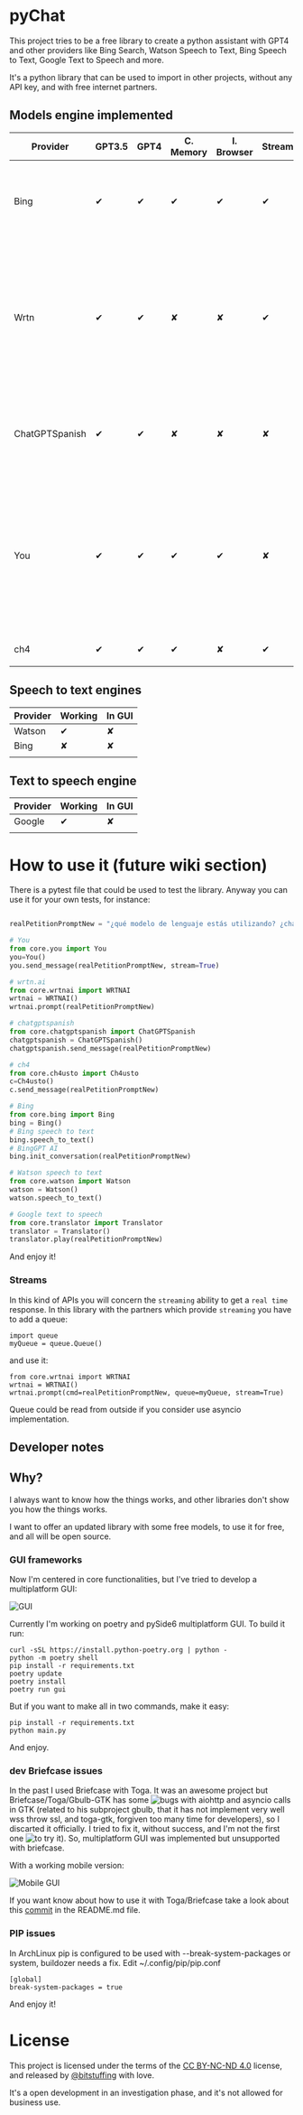 # pyChat

This project tries to be a free library to create a python assistant with GPT4 and other providers like Bing Search, Watson Speech to Text, Bing Speech to Text, Google Text to Speech and more.

It's a python library that can be used to import in other projects, without any API key, and with free internet partners.

## Models engine implemented

| Provider | GPT3.5 | GPT4 | C. Memory | I. Browser | Stream | Working | In GUI | Notes |
|------------|------------|------------|------------|------------|------------|------------|------------|------------|
| Bing  | ✔ | ✔ | ✔ | ✔ | ✔ | ✔ | ✔ | Automatized captcha solver just in prompt (needs Firefox and Linux)  |
| Wrtn  | ✔ | ✔ | ✘  | ✘  | ✔ | ✔ | ✔ | South Korean by default (so you have to require in your command the answer in your language if you don't want to read in Korean) |
| ChatGPTSpanish | ✔ | ✔ | ✘ | ✘ | ✘ | ✔ | ✔ | You're able to ask one time per petition, but you can clean and ask again |
| You | ✔ | ✔ | ✔ | ✔ | ✘ | ✔ | ✔ | GPT-4 promps needs login and are limited to 5 per account, but supports auto register a random account and login (#WOI) |
| ch4  | ✔ | ✔ | ✔ | ✘ | ✔ | ✔ | ✘ | Just in korean |
|  |  |  |  |  |  |  |  |  |

## Speech to text engines

| Provider | Working | In GUI |
|------------|------------|------------|
| Watson | ✔ | ✘ |
| Bing | ✘ | ✘ |
|  |  |  | 

## Text to speech engine

| Provider | Working | In GUI |
|------------|------------|------------|
| Google | ✔  | ✘ |
|  |  |  | 


# How to use it (future wiki section)

There is a pytest file that could be used to test the library. Anyway you can use it for your own tests, for instance:

```python

realPetitionPromptNew = "¿qué modelo de lenguaje estás utilizando? ¿chatgpt3 o chatgpt4?"

# You
from core.you import You
you=You()
you.send_message(realPetitionPromptNew, stream=True)

# wrtn.ai
from core.wrtnai import WRTNAI
wrtnai = WRTNAI()
wrtnai.prompt(realPetitionPromptNew)

# chatgptspanish
from core.chatgptspanish import ChatGPTSpanish
chatgptspanish = ChatGPTSpanish()
chatgptspanish.send_message(realPetitionPromptNew)

# ch4
from core.ch4usto import Ch4usto
c=Ch4usto()
c.send_message(realPetitionPromptNew)

# Bing
from core.bing import Bing
bing = Bing()
# Bing speech to text
bing.speech_to_text()
# BingGPT AI
bing.init_conversation(realPetitionPromptNew)

# Watson speech to text
from core.watson import Watson
watson = Watson()
watson.speech_to_text()

# Google text to speech
from core.translator import Translator
translator = Translator()
translator.play(realPetitionPromptNew)

```
And enjoy it!

### Streams

In this kind of APIs you will concern the `streaming` ability to get a `real time` response. In this library with the partners which provide `streaming` you have to add a queue:

```
import queue
myQueue = queue.Queue()
```

and use it:

```
from core.wrtnai import WRTNAI
wrtnai = WRTNAI()
wrtnai.prompt(cmd=realPetitionPromptNew, queue=myQueue, stream=True)
```

Queue could be read from outside if you consider use asyncio implementation.

## Developer notes 

## Why?

I always want to know how the things works, and other libraries don't show you how the things works. 

I want to offer an updated library with some free models, to use it for free, and all will be open source.

### GUI frameworks

Now I'm centered in core functionalities, but I've tried to develop a multiplatform GUI:

![GUI](https://i.ibb.co/vPpfDWh/Captura-desde-2024-01-24-21-25-57.png)


Currently I'm working on poetry and pySide6 multiplatform GUI. To build it run:
```
curl -sSL https://install.python-poetry.org | python -
python -m poetry shell
pip install -r requirements.txt
poetry update
poetry install
poetry run gui
```

But if you want to make all in two commands, make it easy:
```
pip install -r requirements.txt
python main.py
```

And enjoy.


### dev Briefcase issues

In the past I used Briefcase with Toga. It was an awesome project but Briefcase/Toga/Gbulb-GTK has some ![bugs](https://github.com/beeware/gbulb/issues/116) with aiohttp and asyncio calls in GTK (related to his subproject gbulb, that it has not implement very well wss throw ssl, and toga-gtk, forgiven too many time for developers),
so I discarted it officially. I tried to fix it, without success, and I'm not the first one ![to try it](https://github.com/beeware/gbulb/pull/60)). So, multiplatform GUI was implemented but unsupported with briefcase.

With a working mobile version:

![Mobile GUI](https://i.ibb.co/NFsRKVb/photo-2024-01-01-21-41-27.jpg)

If you want know about how to use it with Toga/Briefcase take a look about this [commit](https://github.com/bitstuffing/pychat/tree/a7f715f9040323538998e2b9fe520e91fbbdb4d7) in the README.md file.


### PIP issues

In ArchLinux pip is configured to be used with --break-system-packages or system, buildozer needs a fix.
Edit ~/.config/pip/pip.conf

```
[global]
break-system-packages = true
```

And enjoy it!

# License

This project is licensed under the terms of the [CC BY-NC-ND 4.0](http://creativecommons.org/licenses/by-nc-nd/4.0/?ref=chooser-v1) license, and released by [@bitstuffing](https://github.com/bitstuffing) with love. 

It's a open development in an investigation phase, and it's not allowed for business use. 
